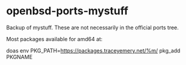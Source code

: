 # openbsd-ports-mystuff
Backup of mystuff. These are not necessarily in the official ports tree.

Most packages available for amd64 at:

doas env PKG_PATH=https://packages.traceyemery.net/%m/ pkg_add PKGNAME
